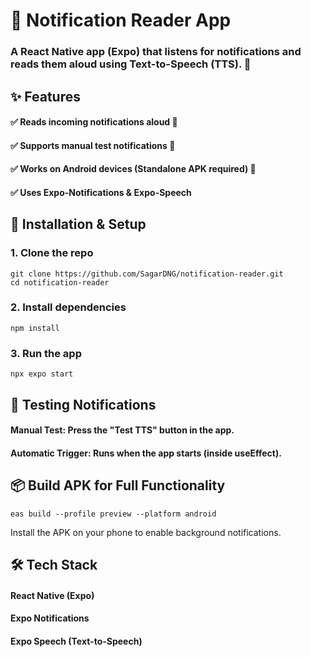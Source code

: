 # 📢 Notification Reader App
### A React Native app (Expo) that listens for notifications and reads them aloud using Text-to-Speech (TTS). 🚀

## ✨ Features
#### ✅ Reads incoming notifications aloud 📢
#### ✅ Supports manual test notifications 🔔
#### ✅ Works on Android devices (Standalone APK required) 📱
#### ✅ Uses Expo-Notifications & Expo-Speech

## 🚀 Installation & Setup
### 1. Clone the repo
```
git clone https://github.com/SagarDNG/notification-reader.git
cd notification-reader
```

### 2. Install dependencies
```
npm install
```

### 3. Run the app
```
npx expo start
```

## 🔔 Testing Notifications
#### Manual Test: Press the "Test TTS" button in the app.
#### Automatic Trigger: Runs when the app starts (inside useEffect).

## 📦 Build APK for Full Functionality
```
eas build --profile preview --platform android
```
Install the APK on your phone to enable background notifications.


## 🛠️ Tech Stack
#### React Native (Expo)
#### Expo Notifications
#### Expo Speech (Text-to-Speech)
